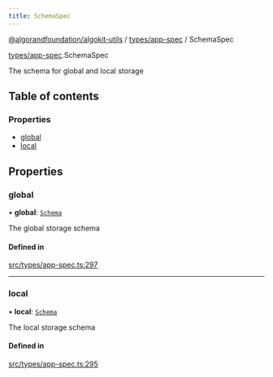 ```yaml
---
title: SchemaSpec
---
```


[@algorandfoundation/algokit-utils](/reference/algokit-utils-ts/api/readme/) / [types/app-spec](/reference/algokit-utils-ts/api/modules/types_app_spec/) / SchemaSpec

[types/app-spec](/reference/algokit-utils-ts/api/modules/types_app_spec/).SchemaSpec

The schema for global and local storage

## Table of contents

### Properties

- [global](types_app_spec.SchemaSpec.md#global)
- [local](types_app_spec.SchemaSpec.md#local)

## Properties

### global

• **global**: [`Schema`](types_app_spec.Schema.md)

The global storage schema

#### Defined in

[src/types/app-spec.ts:297](https://github.com/algorandfoundation/algokit-utils-ts/blob/main/src/types/app-spec.ts#L297)

---

### local

• **local**: [`Schema`](types_app_spec.Schema.md)

The local storage schema

#### Defined in

[src/types/app-spec.ts:295](https://github.com/algorandfoundation/algokit-utils-ts/blob/main/src/types/app-spec.ts#L295)
